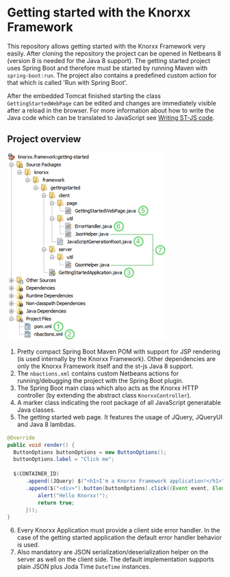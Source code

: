 # Getting started with the Knorxx Framework

This repository allows getting started with the Knorxx Framework very easily. After cloning the repository the project can be opened in Netbeans 8 (version 8 is needed for the Java 8 support). The getting started project uses Spring Boot and therefore must be started by running Maven with `spring-boot:run`. The project also contains a predefined custom action for that which is called 'Run with Spring Boot'.

After the embedded Tomcat finished starting the class `GettingStartedWebPage` can be edited and changes are immediately visible after a reload in the browser. For more information about how to write the Java code which can be translated to JavaScript see [Writing ST-JS code].

[Writing ST-JS code]: http://st-js.github.io/reference.html#writing

## Project overview

![Project structure](https://raw.githubusercontent.com/janScheible/knorxx-getting-started/master/projectStructure.png)

1. Pretty compact Spring Boot Maven POM with support for JSP rendering (is used internally by the Knorxx Framework). Other dependencies are only the Knorxx Framework itself and the st-js Java 8 support.
2. The `nbactions.xml` contains custom Netbeans actions for running/debugging the project with the Spring Boot plugin.
3. The Spring Boot main class which also acts as the Knorxx HTTP controller (by extending the abstract class `KnorxxController`).
4. A marker class indicating the root package of all JavaScript generatable Java classes.
5. The getting started web page. It features the usage of JQuery, JQueryUI and Java 8 lambdas.
  ```java
  @Override
  public void render() {
  	ButtonOptions buttonOptions = new ButtonOptions();
  	buttonOptions.label = "Click me";
  		
  	$(CONTAINER_ID)
  		.append((JQuery) $("<h1>I'm a Knorxx Framework application!</h1>"))
  		.append($("<div>").button(buttonOptions).click((Event event, Element elmnt) -> {
  			alert("Hello Knorxx!");
  			return true;
  		}));
  }
  ```
6. Every Knorxx Application must provide a client side error handler. In the case of the getting started application the default error handler behavior is used.
7. Also mandatory are JSON serialization/deserialization helper on the server as well on the client side. The default implementation supports plain JSON plus Joda Time ```DateTime``` instances.

